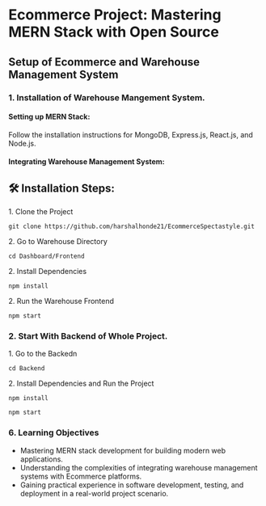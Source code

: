 # Ecommerce Project: Mastering MERN Stack with Open Source

## Setup of Ecommerce and Warehouse Management System

### 1. Installation of Warehouse Mangement System.

#### Setting up MERN Stack:

Follow the installation instructions for MongoDB, Express.js, React.js, and Node.js.

#### Integrating Warehouse Management System:

<h2>🛠️ Installation Steps:</h2>

<p>1. Clone the Project</p>

```
git clone https://github.com/harshalhonde21/EcommerceSpectastyle.git
```

<p>2. Go to Warehouse Directory</p>

```
cd Dashboard/Frontend
```

<p>2. Install Dependencies</p>

```
npm install
```

<p>2. Run the Warehouse Frontend</p>

```
npm start
```
### 2. Start With Backend of Whole Project.

<p>1. Go to the Backedn</p>

```
cd Backend
```

<p>2. Install Dependencies and Run the Project</p>

```
npm install
```

```
npm start
```

### 6. Learning Objectives

- Mastering MERN stack development for building modern web applications.
- Understanding the complexities of integrating warehouse management systems with Ecommerce platforms.
- Gaining practical experience in software development, testing, and deployment in a real-world project scenario.

